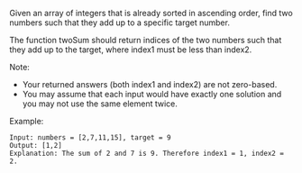 <!--
 * @Author: shaqsnake
 * @Email: shaqsnake@gmail.com
 * @Date: 2019-08-22 09:20:49
 * @LastEditTime: 2019-08-22 09:21:21
 * @Description: 167. Two Sum II - Input array is sorted
 -->

Given an array of integers that is already sorted in ascending order, find two numbers such that they add up to a specific target number.

The function twoSum should return indices of the two numbers such that they add up to the target, where index1 must be less than index2.

Note:

- Your returned answers (both index1 and index2) are not zero-based.
- You may assume that each input would have exactly one solution and you may not use the same element twice.

Example:
```
Input: numbers = [2,7,11,15], target = 9
Output: [1,2]
Explanation: The sum of 2 and 7 is 9. Therefore index1 = 1, index2 = 2.
```
